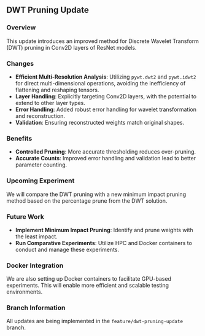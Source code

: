 ## DWT Pruning Update

### Overview
This update introduces an improved method for Discrete Wavelet Transform (DWT) pruning in Conv2D layers of ResNet models. 

### Changes
- **Efficient Multi-Resolution Analysis**: Utilizing `pywt.dwt2` and `pywt.idwt2` for direct multi-dimensional operations, avoiding the inefficiency of flattening and reshaping tensors.
- **Layer Handling**: Explicitly targeting Conv2D layers, with the potential to extend to other layer types.
- **Error Handling**: Added robust error handling for wavelet transformation and reconstruction.
- **Validation**: Ensuring reconstructed weights match original shapes.

### Benefits
- **Controlled Pruning**: More accurate thresholding reduces over-pruning.
- **Accurate Counts**: Improved error handling and validation lead to better parameter counting.

### Upcoming Experiment
We will compare the DWT pruning with a new minimum impact pruning method based on the percentage prune from the DWT solution.

### Future Work
- **Implement Minimum Impact Pruning**: Identify and prune weights with the least impact.
- **Run Comparative Experiments**: Utilize HPC and Docker containers to conduct and manage these experiments.

### Docker Integration
We are also setting up Docker containers to facilitate GPU-based experiments. This will enable more efficient and scalable testing environments.

### Branch Information
All updates are being implemented in the `feature/dwt-pruning-update` branch.
